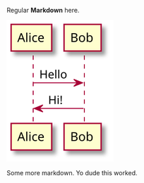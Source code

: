 Regular **Markdown** here.

<!--
@startuml firstDiagram

Alice -> Bob: Hello
Bob -> Alice: Hi!
		
@enduml
-->

![](firstDiagram.svg)

Some more markdown.
Yo dude this worked.
